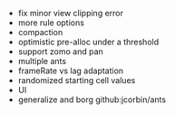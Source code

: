 - fix minor view clipping error
- more rule options
- compaction
- optimistic pre-alloc under a threshold
- support zomo and pan
- multiple ants
- frameRate vs lag adaptation
- randomized starting cell values
- UI
- generalize and borg github:jcorbin/ants
